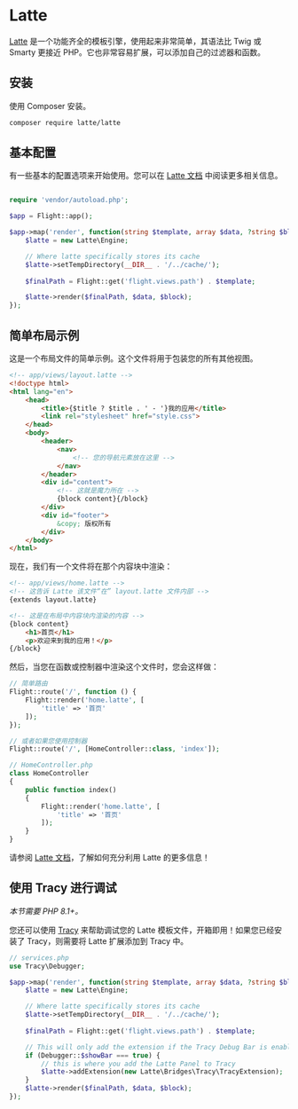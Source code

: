 # Latte

[Latte](https://latte.nette.org/en/guide) 是一个功能齐全的模板引擎，使用起来非常简单，其语法比 Twig 或 Smarty 更接近 PHP。它也非常容易扩展，可以添加自己的过滤器和函数。

## 安装

使用 Composer 安装。

```bash
composer require latte/latte
```

## 基本配置

有一些基本的配置选项来开始使用。您可以在 [Latte 文档](https://latte.nette.org/en/guide) 中阅读更多相关信息。

```php

require 'vendor/autoload.php';

$app = Flight::app();

$app->map('render', function(string $template, array $data, ?string $block): void {
	$latte = new Latte\Engine;

	// Where latte specifically stores its cache
	$latte->setTempDirectory(__DIR__ . '/../cache/');
	
	$finalPath = Flight::get('flight.views.path') . $template;

	$latte->render($finalPath, $data, $block);
});
```

## 简单布局示例

这是一个布局文件的简单示例。这个文件将用于包装您的所有其他视图。

```html
<!-- app/views/layout.latte -->
<!doctype html>
<html lang="en">
	<head>
		<title>{$title ? $title . ' - '}我的应用</title>
		<link rel="stylesheet" href="style.css">
	</head>
	<body>
		<header>
			<nav>
				<!-- 您的导航元素放在这里 -->
			</nav>
		</header>
		<div id="content">
			<!-- 这就是魔力所在 -->
			{block content}{/block}
		</div>
		<div id="footer">
			&copy; 版权所有
		</div>
	</body>
</html>
```

现在，我们有一个文件将在那个内容块中渲染：

```html
<!-- app/views/home.latte -->
<!-- 这告诉 Latte 该文件“在” layout.latte 文件内部 -->
{extends layout.latte}

<!-- 这是在布局中内容块内渲染的内容 -->
{block content}
	<h1>首页</h1>
	<p>欢迎来到我的应用！</p>
{/block}
```

然后，当您在函数或控制器中渲染这个文件时，您会这样做：

```php
// 简单路由
Flight::route('/', function () {
	Flight::render('home.latte', [
		'title' => '首页'
	]);
});

// 或者如果您使用控制器
Flight::route('/', [HomeController::class, 'index']);

// HomeController.php
class HomeController
{
	public function index()
	{
		Flight::render('home.latte', [
			'title' => '首页'
		]);
	}
}
```

请参阅 [Latte 文档](https://latte.nette.org/en/guide)，了解如何充分利用 Latte 的更多信息！

## 使用 Tracy 进行调试

_本节需要 PHP 8.1+。_

您还可以使用 [Tracy](https://tracy.nette.org/en/) 来帮助调试您的 Latte 模板文件，开箱即用！如果您已经安装了 Tracy，则需要将 Latte 扩展添加到 Tracy 中。

```php
// services.php
use Tracy\Debugger;

$app->map('render', function(string $template, array $data, ?string $block): void {
	$latte = new Latte\Engine;

	// Where latte specifically stores its cache
	$latte->setTempDirectory(__DIR__ . '/../cache/');
	
	$finalPath = Flight::get('flight.views.path') . $template;

	// This will only add the extension if the Tracy Debug Bar is enabled
	if (Debugger::$showBar === true) {
		// this is where you add the Latte Panel to Tracy
		$latte->addExtension(new Latte\Bridges\Tracy\TracyExtension);
	}
	$latte->render($finalPath, $data, $block);
});
```